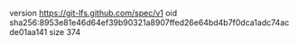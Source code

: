 version https://git-lfs.github.com/spec/v1
oid sha256:8953e81e46d64ef39b90321a8907ffed26e64bd4b7f0dca1adc74acde01aa141
size 374
